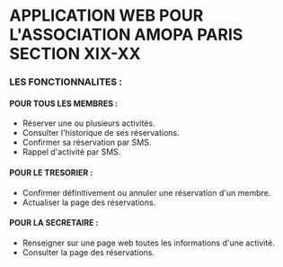 # APPLICATION WEB POUR L'ASSOCIATION AMOPA PARIS SECTION XIX-XX

### LES FONCTIONNALITES :

#### POUR TOUS LES MEMBRES :
- Réserver une ou plusieurs activités.
- Consulter l'historique de ses réservations.
- Confirmer sa réservation par SMS.
- Rappel d'activité par SMS.

#### POUR LE TRESORIER :
- Confirmer définitivement ou annuler une réservation d'un membre.
- Actualiser la page des réservations.

#### POUR LA SECRETAIRE :
- Renseigner sur une page web toutes les informations d'une activité.
- Consulter la page des réservations.
